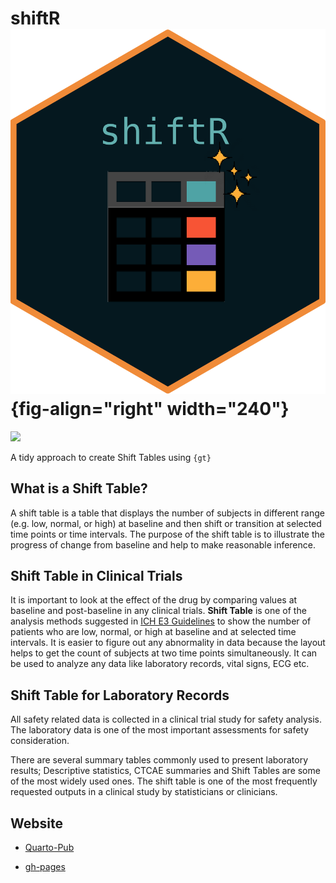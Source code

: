 # shiftR ![](img/hex-shiftR.png){fig-align="right" width="240"}

[![](https://github.com/ahasoplakus/shifter/actions/workflows/publish.yml/badge.svg)](https://github.com/ahasoplakus/shifter/actions/workflows/publish.yml)

A tidy approach to create Shift Tables using `{gt}`

## What is a Shift Table?

A shift table is a table that displays the number of subjects in different range (e.g. low, normal, or high) at baseline and then shift or transition at selected time points or time intervals. The purpose of the shift table is to illustrate the progress of change from baseline and help to make reasonable inference.

## Shift Table in Clinical Trials

It is important to look at the effect of the drug by comparing values at baseline and post-baseline in any clinical trials. **Shift Table** is one of the analysis methods suggested in [ICH E3 Guidelines](https://www.ema.europa.eu/en/documents/scientific-guideline/ich-e-3-structure-and-content-clinical-study-reports-step-5_en.pdf) to show the number of patients who are low, normal, or high at baseline and at selected time intervals. It is easier to figure out any abnormality in data because the layout helps to get the count of subjects at two time points simultaneously. It can be used to analyze any data like laboratory records, vital signs, ECG etc.

## Shift Table for Laboratory Records

All safety related data is collected in a clinical trial study for safety analysis. The laboratory data is one of the most important assessments for safety consideration.

There are several summary tables commonly used to present laboratory results; Descriptive statistics, CTCAE summaries and Shift Tables are some of the most widely used ones. The shift table is one of the most frequently requested outputs in a clinical study by statisticians or clinicians.

## Website

-   [Quarto-Pub](https://ahasoplakus.quarto.pub/shift2r/)

-   [gh-pages](https://ahasoplakus.github.io/shifter/)
